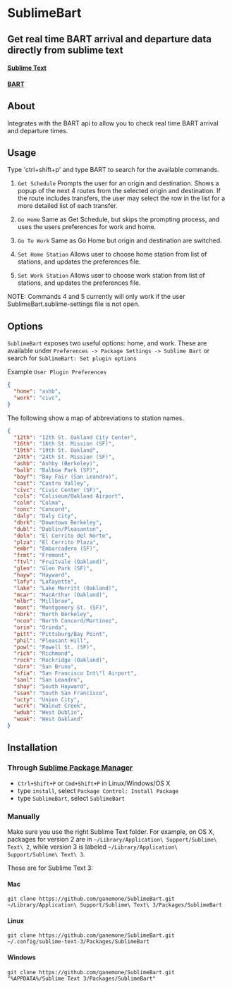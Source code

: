 # SublimeBart
## Get real time BART arrival and departure data directly from sublime text

#### [Sublime Text](http://www.sublimetext.com/)
#### [BART](http://www.bart.gov/)

## About
Integrates with the BART api to allow you to check real time BART arrival and departure times.

## Usage
Type 'ctrl+shift+p' and type BART to search for the available commands.

1. `Get Schedule`
Prompts the user for an origin and destination. Shows a popup of the next 4 routes from the selected origin and destination. If the route includes transfers, the user may select the row in the list for a more detailed list of each transfer.

2. `Go Home`
Same as Get Schedule, but skips the prompting process, and uses the users preferences for work and home.

3. `Go To Work`
Same as Go Home but origin and destination are switched.

4. `Set Home Station`
Allows user to choose home station from list of stations, and updates the preferences file.

5. `Set Work Station`
Allows user to choose work station from list of stations, and updates the preferences file.

NOTE: Commands 4 and 5 currently will only work if the user SublimeBart.sublime-settings file is not open.

## Options

`SublimeBart` exposes two useful options: home, and work. These are available under `Preferences -> Package Settings -> Sublime Bart` or search for `SublimeBart: Set plugin options`

Example `User Plugin Preferences`

```json
{
  "home": "ashb",
  "work": "civc",
}
```

The following show a map of abbreviations to station names.
```json
{
  "12th": "12th St. Oakland City Center",
  "16th": "16th St. Mission (SF)",
  "19th": "19th St. Oakland",
  "24th": "24th St. Mission (SF)",
  "ashb": "Ashby (Berkeley)",
  "balb": "Balboa Park (SF)",
  "bayf": "Bay Fair (San Leandro)",
  "cast": "Castro Valley",
  "civc": "Civic Center (SF)",
  "cols": "Coliseum/Oakland Airport",
  "colm": "Colma",
  "conc": "Concord",
  "daly": "Daly City",
  "dbrk": "Downtown Berkeley",
  "dubl": "Dublin/Pleasanton",
  "deln": "El Cerrito del Norte",
  "plza": "El Cerrito Plaza",
  "embr": "Embarcadero (SF)",
  "frmt": "Fremont",
  "ftvl": "Fruitvale (Oakland)",
  "glen": "Glen Park (SF)",
  "hayw": "Hayward",
  "lafy": "Lafayette",
  "lake": "Lake Merritt (Oakland)",
  "mcar": "MacArthur (Oakland)",
  "mlbr": "Millbrae",
  "mont": "Montgomery St. (SF)",
  "nbrk": "North Berkeley",
  "ncon": "North Concord/Martinez",
  "orin": "Orinda",
  "pitt": "Pittsburg/Bay Point",
  "phil": "Pleasant Hill",
  "powl": "Powell St. (SF)",
  "rich": "Richmond",
  "rock": "Rockridge (Oakland)",
  "sbrn": "San Bruno",
  "sfia": "San Francisco Int\"l Airport",
  "sanl": "San Leandro",
  "shay": "South Hayward",
  "ssan": "South San Francisco",
  "ucty": "Union City",
  "wcrk": "Walnut Creek",
  "wdub": "West Dublin",
  "woak": "West Oakland"
}
```

## Installation
### Through [Sublime Package Manager](http://wbond.net/sublime_packages/package_control)

* `Ctrl+Shift+P` or `Cmd+Shift+P` in Linux/Windows/OS X
* type `install`, select `Package Control: Install Package`
* type `SublimeBart`, select `SublimeBart`

### Manually
Make sure you use the right Sublime Text folder. For example, on OS X, packages for version 2 are in `~/Library/Application\ Support/Sublime\ Text\ 2`, while version 3 is labeled `~/Library/Application\ Support/Sublime\ Text\ 3`.

These are for Sublime Text 3:

#### Mac
`git clone https://github.com/ganemone/SublimeBart.git ~/Library/Application\ Support/Sublime\ Text\ 3/Packages/SublimeBart`

#### Linux
`git clone https://github.com/ganemone/SublimeBart.git ~/.config/sublime-text-3/Packages/SublimeBart`

#### Windows
`git clone https://github.com/ganemone/SublimeBart.git "%APPDATA%/Sublime Text 3/Packages/SublimeBart"`
